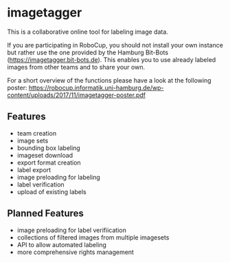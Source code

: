 # imagetagger

This is a collaborative online tool for labeling image data.

If you are participating in RoboCup, you should not install your own instance but rather use the one provided by the Hamburg Bit-Bots (https://imagetagger.bit-bots.de). This enables you to use already labeled images from other teams and to share your own.

For a short overview of the functions please have a look at the following poster: https://robocup.informatik.uni-hamburg.de/wp-content/uploads/2017/11/imagetagger-poster.pdf

## Features

* team creation
* image sets
* bounding box labeling
* imageset download
* export format creation
* label export
* image preloading for labeling
* label verification
* upload of existing labels


## Planned Features

* image preloading for label verifiication
* collections of filtered images from multiple imagesets
* API to allow automated labeling
* more comprehensive rights management
